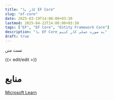 ```yaml
---
title: "کار با EF Core"
slug: "ef-core"
date: 2025-03-19T14:00:00+03:30
lastmod: 2025-04-22T14:00:00+03:30
tags: ["EF", "EF Core", "Entity Framework Core"]
description: "با EF Core به صورت عملی کار کنیم"
draft: true
---
```


تست متن

{{< edit/edit >}}

# منابع
[Microsoft Learn](https://learn.microsoft.com/)